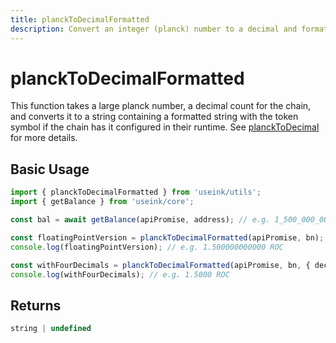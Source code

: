 ```yaml
---
title: planckToDecimalFormatted
description: Convert an integer (planck) number to a decimal and format the value.
---
```


# planckToDecimalFormatted

This function takes a large planck number, a decimal count for the chain, and converts it
to a string containing a formatted string with the token symbol if the chain has it
configured in their runtime. See
[planckToDecimal](/frontend/utils/helpers/planck-to-decimal) for more details.

## Basic Usage

```ts
import { planckToDecimalFormatted } from 'useink/utils';
import { getBalance } from 'useink/core';

const bal = await getBalance(apiPromise, address); // e.g. 1_500_000_000_000

const floatingPointVersion = planckToDecimalFormatted(apiPromise, bn);
console.log(floatingPointVersion); // e.g. 1.500000000000 ROC

const withFourDecimals = planckToDecimalFormatted(apiPromise, bn, { decimals: 4 });
console.log(withFourDecimals); // e.g. 1.5000 ROC
```

## Returns

```ts
string | undefined
```